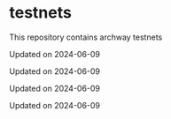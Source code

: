# testnets
This repository contains archway testnets


Updated on 2024-06-09

Updated on 2024-06-09

Updated on 2024-06-09

Updated on 2024-06-09